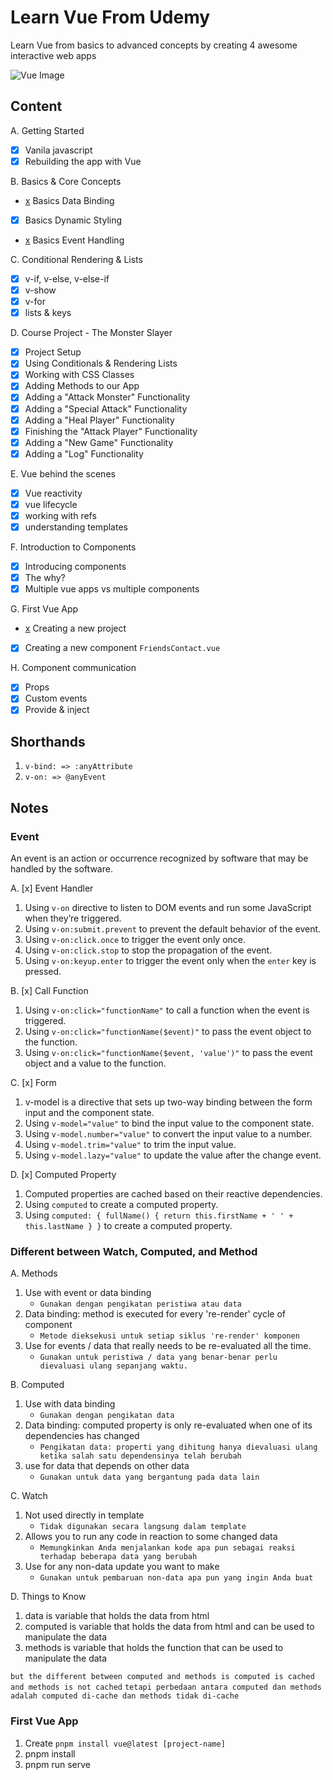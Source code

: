 # Learn Vue From Udemy

Learn Vue from basics to advanced concepts by creating 4 awesome interactive web apps

![Vue Image](https://github.com/nuhptr/vuejs-udemy/assets/50306963/f52d3f99-669b-4bf1-89a4-2ae4e1b39e87)

## Content

A. Getting Started

-  [x] Vanila javascript
-  [x] Rebuilding the app with Vue

B. Basics & Core Concepts

-  [x](#different-between-watch-computed-and-method) Basics Data Binding
-  [x] Basics Dynamic Styling
-  [x](#event) Basics Event Handling

C. Conditional Rendering & Lists

-  [x] v-if, v-else, v-else-if
-  [x] v-show
-  [x] v-for
-  [x] lists & keys

D. Course Project - The Monster Slayer

-  [x] Project Setup
-  [x] Using Conditionals & Rendering Lists
-  [x] Working with CSS Classes
-  [x] Adding Methods to our App
-  [x] Adding a "Attack Monster" Functionality
-  [x] Adding a "Special Attack" Functionality
-  [x] Adding a "Heal Player" Functionality
-  [x] Finishing the "Attack Player" Functionality
-  [x] Adding a "New Game" Functionality
-  [x] Adding a "Log" Functionality

E. Vue behind the scenes

-  [x] Vue reactivity
-  [x] vue lifecycle
-  [x] working with refs
-  [x] understanding templates

F. Introduction to Components

-  [x] Introducing components
-  [x] The why?
-  [x] Multiple vue apps vs multiple components

G. First Vue App

-  [x](#first-vue-app) Creating a new project
-  [x] Creating a new component `FriendsContact.vue`

H. Component communication

-  [x] Props
-  [x] Custom events
-  [x] Provide & inject

## Shorthands

1. `v-bind: => :anyAttribute`
2. `v-on: => @anyEvent`

## Notes

### Event

An event is an action or occurrence recognized by software that may be handled by the software.

A. [x] Event Handler

1. Using `v-on` directive to listen to DOM events and run some JavaScript when they’re triggered.
2. Using `v-on:submit.prevent` to prevent the default behavior of the event.
3. Using `v-on:click.once` to trigger the event only once.
4. Using `v-on:click.stop` to stop the propagation of the event.
5. Using `v-on:keyup.enter` to trigger the event only when the `enter` key is pressed.

B. [x] Call Function

1. Using `v-on:click="functionName"` to call a function when the event is triggered.
2. Using `v-on:click="functionName($event)"` to pass the event object to the function.
3. Using `v-on:click="functionName($event, 'value')"` to pass the event object and a value to the function.

C. [x] Form

1. v-model is a directive that sets up two-way binding between the form input and the component state.
2. Using `v-model="value"` to bind the input value to the component state.
3. Using `v-model.number="value"` to convert the input value to a number.
4. Using `v-model.trim="value"` to trim the input value.
5. Using `v-model.lazy="value"` to update the value after the change event.

D. [x] Computed Property

1. Computed properties are cached based on their reactive dependencies.
2. Using `computed` to create a computed property.
3. Using `computed: { fullName() { return this.firstName + ' ' + this.lastName } }` to create a computed property.

### Different between Watch, Computed, and Method

A. Methods

1. Use with event or data binding
   -  `Gunakan dengan pengikatan peristiwa atau data`
2. Data binding: method is executed for every 're-render' cycle of component
   -  `Metode dieksekusi untuk setiap siklus 're-render' komponen`
3. Use for events / data that really needs to be re-evaluated all the time.
   -  `Gunakan untuk peristiwa / data yang benar-benar perlu dievaluasi ulang sepanjang waktu.`

B. Computed

1. Use with data binding
   -  `Gunakan dengan pengikatan data`
2. Data binding: computed property is only re-evaluated when one of its dependencies has changed
   -  `Pengikatan data: properti yang dihitung hanya dievaluasi ulang ketika salah satu dependensinya telah berubah`
3. use for data that depends on other data
   -  `Gunakan untuk data yang bergantung pada data lain`

C. Watch

1. Not used directly in template
   -  `Tidak digunakan secara langsung dalam template`
2. Allows you to run any code in reaction to some changed data
   -  `Memungkinkan Anda menjalankan kode apa pun sebagai reaksi terhadap beberapa data yang berubah`
3. Use for any non-data update you want to make
   -  `Gunakan untuk pembaruan non-data apa pun yang ingin Anda buat`

D. Things to Know

1. data is variable that holds the data from html
2. computed is variable that holds the data from html and can be used to manipulate the data
3. methods is variable that holds the function that can be used to manipulate the data

`but the different between computed and methods is computed is cached and methods is not cached`
`tetapi perbedaan antara computed dan methods adalah computed di-cache dan methods tidak di-cache`

### First Vue App

1. Create `pnpm install vue@latest [project-name]`
2. pnpm install
3. pnpm run serve
